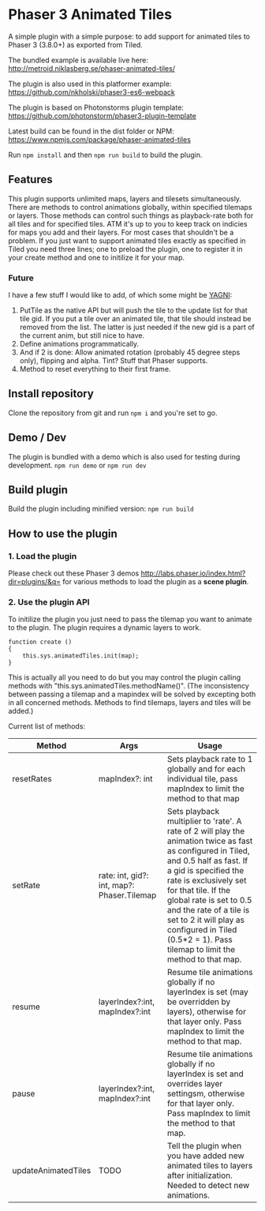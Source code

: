 # Phaser 3 Animated Tiles 


A simple plugin with a simple purpose: to add support for animated tiles to Phaser 3 (3.8.0+) as exported from Tiled.

The bundled example is available live here: http://metroid.niklasberg.se/phaser-animated-tiles/

The plugin is also used in this platformer example: https://github.com/nkholski/phaser3-es6-webpack

The plugin is based on Photonstorms plugin template: https://github.com/photonstorm/phaser3-plugin-template

Latest build can be found in the dist folder or NPM: https://www.npmjs.com/package/phaser-animated-tiles

Run `npm install` and then `npm run build` to build the plugin.

## Features
This plugin supports unlimited maps, layers and tilesets simultaneously. There are methods to control animations globally, within specified tilemaps or layers. Those methods can control such things as playback-rate both for all tiles and for specified tiles. ATM it's up to you to keep track on indicies for maps you add and their layers. For most cases that shouldn't be a problem. If you just want to support animated tiles exactly as specified in Tiled you need three lines; one to preload the plugin, one to register it in your create method and one to initilize it for your map.

### Future
I have a few stuff I would like to add, of which some might be [YAGNI](https://en.wikipedia.org/wiki/You_aren%27t_gonna_need_it):
1. PutTile as the native API but will push the tile to the update list for that tile gid. If you put a tile over an animated tile, that tile should instead be removed from the list. The latter is just needed if the new gid is a part of the current anim, but still nice to have.
2. Define animations programmatically.
3. And if 2 is done: Allow animated rotation (probably 45 degree steps only), flipping and alpha. Tint? Stuff that Phaser supports.
4. Method to reset everything to their first frame.

## Install repository
Clone the repository from git and run `npm i` and you're set to go.

## Demo / Dev
The plugin is bundled with a demo which is also used for testing during development.
`npm run demo` or `npm run dev`

## Build plugin
Build the plugin including minified version:
`npm run build`

## How to use the plugin

### 1. Load the plugin

Please check out these Phaser 3 demos http://labs.phaser.io/index.html?dir=plugins/&q= for various methods to load the plugin as a **scene plugin**.

### 2. Use the plugin API

To initilize the plugin you just need to pass the tilemap you want to animate to the plugin. The plugin requires a dynamic layers to work.

```
function create ()
{
    this.sys.animatedTiles.init(map);
}
```

This is actually all you need to do but you may control the plugin calling methods with "this.sys.animatedTiles.methodName()". (The inconsistency between passing a tilemap and a mapindex will be solved by excepting both in all concerned methods. Methods to find tilemaps, layers and tiles will be added.)

Current list of methods:

| Method        | Args          | Usage  |
| ------------- |---------------| -----|
| resetRates     | mapIndex?: int | Sets playback rate to 1 globally and for each individual tile, pass mapIndex to limit the method to that map |
| setRate       | rate: int, gid?: int, map?: Phaser.Tilemap      |  Sets playback multiplier to 'rate'. A rate of 2 will play the animation twice as fast as configured in Tiled, and 0.5 half as fast. If a gid is specified the rate is exclusively set for that tile. If the global rate is set to 0.5 and the rate of a tile is set to 2 it will play as configured in Tiled (0.5*2 = 1). Pass tilemap to limit the method to that map.|
| resume         | layerIndex?:int, mapIndex?:int     | Resume tile animations globally if no layerIndex is set (may be overridden by layers), otherwise for that layer only. Pass mapIndex to limit the method to that map. |
| pause          | layerIndex?:int, mapIndex?:int     | Resume tile animations globally if no layerIndex is set and overrides layer settingsm, otherwise for that layer only. Pass mapIndex to limit the method to that map.|
| updateAnimatedTiles | TODO | Tell the plugin when you have added new animated tiles to layers after initialization. Needed to detect new animations. |
